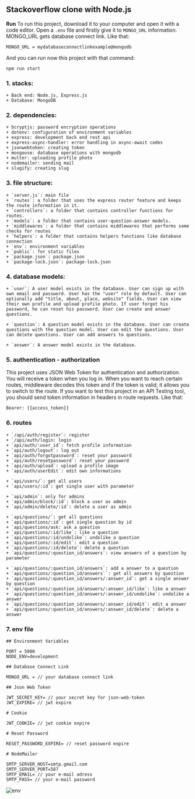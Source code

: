 ## Stackoverflow clone with Node.js

**Run**
To run this project, download it to your computer and open it with a code editor. Open a `.env` file and firstly give it to `MONGO_URL` information. MONGO_URL gets database connect link. Like that:

`MONGO_URL = mydatabaseconnectlinkexample@mongodb`

And you can run now this project with that command:

`npm run start`


### 1. stacks:
    + Back end: Node.js, Express.js
    + Database: MongoDB

### 2. dependencies:
    + bcryptjs: password encryption operations
    + dotenv: configuration of environment variables
    + express: development back end rest api
    + express-async-handler: error handling in async-await codes
    + jsonwebtoken: creating token
    + mongoose: database operations with mongodb
    + multer: uploading profile photo
    + nodemailer: sending mail
    + slugify: creating slug

### 3. file structure:
    + `server.js`: main file
    + `routes`: a folder that uses the express router feature and keeps the route information in it.
    + `controllers`: a folder that contains controller functions for routes.
    + `models`: a folder that contains user-question-answer models.
    + `middlewares`: a folder that contains middlewares that performs some checks for routes
    + `helpers`: a folder that contains helpers functions like database connection
    + `env`: environment variables
    + `public`: for static files
    + `package.json`: package.json
    + `package-lock.json`: package-lock.json

### 4. database models:

    + `user`: A user model exists in the database. User can sign up with own email and password. User has the "user" role by default. User can optionally add "title, about, place, website" fields. User can view their own profile and upload profile photo. If user forgot his password, he can reset his password. User can create and answer questions.

    + `question`: A question model exists in the database. User can create questions with the question model. User can edit the questions. User can delete questions. User can add answers to questions.

    + `answer`: A answer model exists in the database.

### 5. authentication - authorization

This project uses JSON Web Token for authentication and authorization. You will receive a token when you log in. When you want to reach certain routes, middleware decodes this token and if the token is valid, it allows you to switch to the route. If you want to test this project in an API Testing tool, you should send token information in headers in route requests. Like that:

`Bearer: {{access_token}}`

### 6. routes

    + `/api/auth/register`: register
    + `/api/auth/login: login
    + `api/auth/:user_id`: fetch profile information
    + `api/auth/logout`: log out
    + `api/auth/forgotpassword`: reset your password
    + `api/auth/resetpassword`: reset your password
    + `api/auth/upload`: upload a profile image
    + `api/auth/userEdit`: edit own informations

    + `api/users/`: get all users
    + `api/users/:id`: get single user with parameter
  
    + `api/admin`: only for admins
    + `api/admin/block/:id`: block a user as admin
    + `api/admin/delete/:id`: delete a user as admin

    + `api/questions/`: get all questions
    + `api/questions/:id`: get single question by id
    + `api/questions/ask: ask a question
    + `api/questions/:id/like`: like a question
    + `api/questions/:id/undolike`: undolike a question
    + `api/questions/:id/edit`: edit a question
    + `api/questions/:id/delete`: delete a question
    + `api/questions/:question_id/answers`: view answers of a question by parameter

    + `api/questions/:question_id/answers`: add a answer to a question
    + `api/questions/:question_id/answers``: get all answers by question
    + `api/questions/:question_id/answers/:answer_id`: get a single answer by question
    + `api/questions/:question_id/answers/:answer_id/like`: like a answer 
    + `api/questions/:question_id/answers/:answer_id/undolike`: undolike a answer
    + `api/questions/:question_id/answers/:answer_id/edit`: edit a answer
    + `api/questions/:question_id/answers/:answer_id/delete`: delete a answer

### 7. env file

```
## Environment Variables

PORT = 5000
NODE_ENV=development

## Database Connect Link

MONGO_URL = // your database connect link

## Json Web Token 

JWT_SECRET_KEY= // your secret key for json-web-token
JWT_EXPIRE= // jwt expire

# Cookie

JWT_COOKIE= // jwt cookie expire

# Reset Password

RESET_PASSWORD_EXPIRE= // reset password expire

# NodeMailer

SMTP_SERVER_HOST=smtp.gmail.com
SMTP_SERVER_PORT=587
SMTP_EMAIL= // your e-mail adress
SMTP_PASS= // your e-mail password

```

![env](https://user-images.githubusercontent.com/101933251/172024243-69f1aa4c-cc86-4b70-8ced-03c991f5efb5.JPG)
